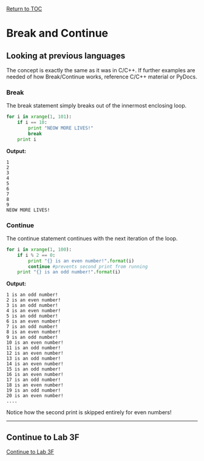 <a href="https://github.com/CyberTrainingUSAF/07-Python-Programming/blob/master/00-Table-of-Contents.md" rel="Return to TOC"> Return to TOC </a>

# Break and Continue

## Looking at previous languages

The concept is exactly the same as it was in C/C++. If further examples are needed of how Break/Continue works, reference C/C++ material or PyDocs.

### Break

The break statement simply breaks out of the innermost enclosing loop.

```python
for i in xrange(1, 101):
    if i == 10:
        print "NEOW MORE LIVES!"
        break
    print i
```

**Output:**

```text
1
2
3
4
5
6
7
8
9
NEOW MORE LIVES!
```

### Continue

The continue statement continues with the next iteration of the loop.

```python
for i in xrange(1, 100):​
    if i % 2 == 0:​
        print "{} is an even number!".format(i)​
        continue #prevents second print from running​
    print "{} is an odd number!".format(i) ​
```

**Output:**

```text
1 is an odd number!
2 is an even number!
3 is an odd number!
4 is an even number!
5 is an odd number!
6 is an even number!
7 is an odd number!
8 is an even number!
9 is an odd number!
10 is an even number!
11 is an odd number!
12 is an even number!
13 is an odd number!
14 is an even number!
15 is an odd number!
16 is an even number!
17 is an odd number!
18 is an even number!
19 is an odd number!
20 is an even number!
....
```

Notice how the second print is skipped entirely for even numbers!  

---
## Continue to Lab 3F

<a href="https://github.com/CyberTrainingUSAF/07-Python-Programming/blob/master/03_Flow_Control/lab3f.md"> Continue to Lab 3F </a>
